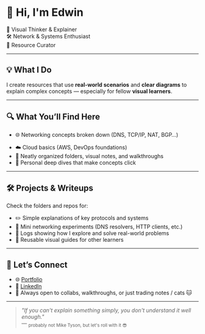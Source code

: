 # 👋 Hi, I'm Edwin

🧠 Visual Thinker & Explainer  
🛠 Network & Systems Enthusiast  
📎 Resource Curator  

---

## 💡 What I Do

I create resources that use **real-world scenarios** and **clear diagrams** to explain complex concepts — especially for fellow **visual learners**.

---

## 🔍 What You’ll Find Here

- 🌐 Networking concepts broken down (DNS, TCP/IP, NAT, BGP…)  
<!-- - 🧰 Linux fundamentals, shell tools, and CLI workflows -->
- ☁️ Cloud basics (AWS, DevOps foundations)  
- 📂 Neatly organized folders, visual notes, and walkthroughs  
- 📘 Personal deep dives that make concepts click

---

## 🛠 Projects & Writeups

Check the folders and repos for:

- ✏️ Simple explanations of key protocols and systems  
- 🧪 Mini networking experiments (DNS resolvers, HTTP clients, etc.)  
- 🧭 Logs showing how I explore and solve real-world problems  
- 🔁 Reusable visual guides for other learners

---

## 🤝 Let’s Connect

- 🌐 [Portfolio]()  
- 💼 [LinkedIn]()  
- 📩 Always open to collabs, walkthroughs, or just trading notes / cats 🐱

---

> _"If you can't explain something simply, you don't understand it well enough."_  
> — <sub>probably not Mike Tyson, but let's roll with it 😎</sub>
